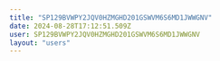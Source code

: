 ```yaml
---
title: "SP129BVWPY2JQV0HZMGHD201GSWVM6S6MD1JWWGNV"
date: 2024-08-28T17:12:51.509Z
user: SP129BVWPY2JQV0HZMGHD201GSWVM6S6MD1JWWGNV
layout: "users"
---
```

    